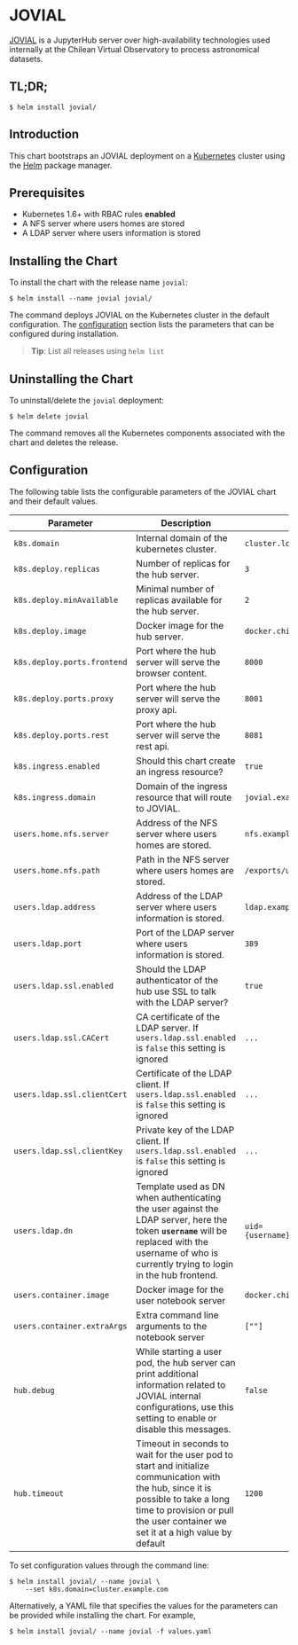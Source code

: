 # JOVIAL

[JOVIAL](https://github.com/ChileanVirtualObservatory/jovial.chivo.cl/) is a JupyterHub server over high-availability technologies used internally at the Chilean Virtual Observatory to process astronomical datasets.

## TL;DR;

```console
$ helm install jovial/
```

## Introduction

This chart bootstraps an JOVIAL deployment on a [Kubernetes](http://kubernetes.io) cluster using the [Helm](https://helm.sh) package manager.

## Prerequisites
  - Kubernetes 1.6+ with RBAC rules **enabled**
  - A NFS server where users homes are stored
  - A LDAP server where users information is stored

## Installing the Chart

To install the chart with the release name `jovial`:

```console
$ helm install --name jovial jovial/
```

The command deploys JOVIAL on the Kubernetes cluster in the default configuration. The [configuration](#configuration) section lists the parameters that can be configured during installation.

> **Tip**: List all releases using `helm list`

## Uninstalling the Chart

To uninstall/delete the `jovial` deployment:

```console
$ helm delete jovial
```

The command removes all the Kubernetes components associated with the chart and deletes the release.

## Configuration

The following table lists the configurable parameters of the JOVIAL chart and their default values.

Parameter | Description | Default
--- | --- | ----
`k8s.domain` | Internal domain of the kubernetes cluster. | `cluster.local`
`k8s.deploy.replicas` | Number of replicas for the hub server. | `3`
`k8s.deploy.minAvailable` | Minimal number of replicas available for the hub server. | `2`
`k8s.deploy.image` | Docker image for the hub server. | `docker.chivo.cl/jovial/hub:latest`
`k8s.deploy.ports.frontend` | Port where the hub server will serve the browser content. | `8000`
`k8s.deploy.ports.proxy` | Port where the hub server will serve the proxy api. | `8001`
`k8s.deploy.ports.rest` | Port where the hub server will serve the rest api. | `8081`
`k8s.ingress.enabled` | Should this chart create an ingress resource? | `true`
`k8s.ingress.domain` | Domain of the ingress resource that will route to JOVIAL. | `jovial.example.com`
`users.home.nfs.server` | Address of the NFS server where users homes are stored. | `nfs.example.com`
`users.home.nfs.path` | Path in the NFS server where users homes are stored. | `/exports/users`
`users.ldap.address` | Address of the LDAP server where users information is stored. | `ldap.example.com`
`users.ldap.port` | Port of the LDAP server where users information is stored. | `389`
`users.ldap.ssl.enabled` | Should the LDAP authenticator of the hub use SSL to talk with the LDAP server? | `true`
`users.ldap.ssl.CACert` | CA certificate of the LDAP server. If `users.ldap.ssl.enabled` is `false` this setting is ignored | `...`
`users.ldap.ssl.clientCert` | Certificate of the LDAP client. If `users.ldap.ssl.enabled` is `false` this setting is ignored | `...`
`users.ldap.ssl.clientKey` | Private key of the LDAP client. If `users.ldap.ssl.enabled` is `false` this setting is ignored | `...`
`users.ldap.dn` | Template used as DN when authenticating the user against the LDAP server, here the token **`username`** will be replaced with the username of who is currently trying to login in the hub frontend. | `uid={username},dc=people,dc=example,dc=com`
`users.container.image` | Docker image for the user notebook server | `docker.chivo.cl/jovial/user:latest`
`users.container.extraArgs` | Extra command line arguments to the notebook server | `[""]`
`hub.debug` | While starting a user pod, the hub server can print additional information related to JOVIAL internal configurations, use this setting to enable or disable this messages. | `false`
`hub.timeout` | Timeout in seconds to wait for the user pod to start and initialize communication with the hub, since it is possible to take a long time to provision or pull the user container we set it at a high value by default | `1200`

To set configuration values through the command line:

```console
$ helm install jovial/ --name jovial \
    --set k8s.domain=cluster.example.com
```

Alternatively, a YAML file that specifies the values for the parameters can be provided while installing the chart. For example,

```console
$ helm install jovial/ --name jovial -f values.yaml
```